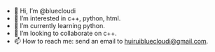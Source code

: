 - 👋 Hi, I’m @bluecloudi
- 👀 I’m interested in c++, python, html.
- 🌱 I’m currently learning python.
- 💞️ I’m looking to collaborate on c++.
- 📫 How to reach me: send an email to huiruibluecloudi@gmail.com.

<!---
bluecloudi/bluecloudi is a ✨ special ✨ repository because its `README.md` (this file) appears on your GitHub profile.
You can click the Preview link to take a look at your changes.
--->
